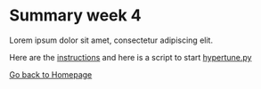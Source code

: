 # Summary week 4
Lorem ipsum dolor sit amet, consectetur adipiscing elit.

Here are the [instructions](./instructions.md) and here is a script to start [hypertune.py](./hypertune.py)

[Go back to Homepage](../README.md)
